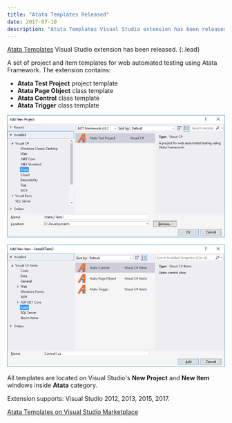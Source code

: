 ```yaml
---
title: "Atata Templates Released"
date: 2017-07-10
description: "Atata Templates Visual Studio extension has been released."
---
```


[Atata Templates](https://marketplace.visualstudio.com/items?itemName=YevgeniyShunevych.AtataTemplates) Visual Studio extension has been released.
{:.lead}

A set of project and item templates for web automated testing using Atata Framework. The extension contains:

- **Atata Test Project** project template
- **Atata Page Object** class template
- **Atata Control** class template
- **Atata Trigger** class template

![Atata Templates project](/assets/images/atata-templates-project.png)

![Atata Templates items](/assets/images/atata-templates-items.png)

All templates are located on Visual Studio's **New Project** and **New Item** windows inside **Atata** category.

Extension supports: Visual Studio 2012, 2013, 2015, 2017.

<p class="lead lead-footer">
    <a href="https://marketplace.visualstudio.com/items?itemName=YevgeniyShunevych.AtataTemplates"><span class="glyphicon glyphicon-download-alt" aria-hidden="true"></span> Atata Templates on Visual Studio Marketplace</a>
</p>